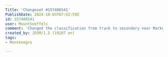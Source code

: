 ```yaml
---
Title: 'Changeset #157406541'
PublishDate: 2024-10-03T07:52:59Z
id: 157406541
user: MountSneffels
comment: 'Changed the classification from track to secondary near Markovina #adt'
created_by: JOSM/1.5 (19207 en)
tags:
- Montenegro

---
```

